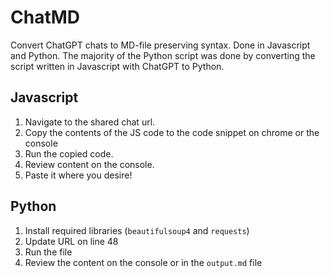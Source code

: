 # ChatMD
Convert ChatGPT chats to MD-file preserving syntax. Done in Javascript and Python. The majority of the Python script was done by converting the script written in Javascript with ChatGPT to Python.

## Javascript
1. Navigate to the shared chat url.
2. Copy the contents of the JS code to the code snippet on chrome or the console
3. Run the copied code.
4. Review content on the console.
5. Paste it where you desire!

## Python
1. Install required libraries (`beautifulsoup4` and `requests`)
2. Update URL on line 48
3.  Run the file
4.  Review the content on the console or in the `output.md` file

